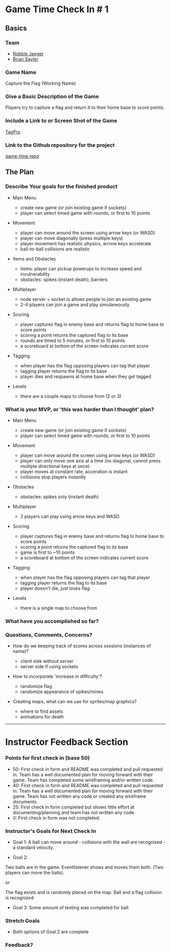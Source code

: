 # Game Time Check In # 1

## Basics

### Team
- [Robbie Jaeger](https://github.com/robbiejaeger)
- [Brian Sayler](https://github.com/saylerb)

### Game Name

Capture the Flag (Working Name)

### Give a Basic Description of the Game

Players try to capture a flag and return it to their home base to score points.

### Include a Link to or Screen Shot of the Game

[TagPro](http://i.imgur.com/vh5mjA1.png)

### Link to the Github repository for the project

[game-time repo](https://github.com/saylerb/game-time)

## The Plan

### Describe Your goals for the finished product

- Main Menu
  - create new game (or join existing game if sockets)
  - player can select timed game with rounds, or first to 10 points

- Movement
  - player can move around the screen using arrow keys (or WASD)  
  - player can move diagonally (press multiple keys)
  - player movement has realistic physics, arrrow keys accelerate 
  - ball-to-ball collisions are realistic

- Items and Obstacles
  - items: player can pickup powerups to increase speed and invulnerability
  - obstacles: spikes (instant death), barriers

- Multiplayer
  - node server + socket.io allows people to join an existing game
  - 2-4 players can join a game and play simulaneously

- Scoring
  - player captures flag in enemy base and returns flag to home base to score points
  - scoring a point returns the captured flag to its base
  - rounds are timed to 5 minutes, or first to 10 points
  - a scoreboard at bottom of the screen indicates current score

- Tagging
  - when player has the flag opposing players can tag that player
  - tagging player returns the flag to its base
  - player dies and respawns at home base when they get tagged

- Levels
  - there are a couple maps to choose from (2 or 3)

### What is your MVP, or 'this was harder than I thought' plan?

- Main Menu
  - create new game (or join existing game if sockets)
  - player can select timed game with rounds, or first to 10 points

- Movement
  - player can move around the screen using arrow keys (or WASD)  
  - player can only move one axis at a time (no diagonal, cannot press mulitple directional keys at once) 
  - player moves at constant rate, acceration is instant
  - collisions stop players instantly

- Obstacles
  - obstacles: spikes only (instant death)

- Multiplayer
  - 2 players can play using arrow keys and WASD 

- Scoring
  - player captures flag in enemy base and returns flag to home base to score points
  - scoring a point returns the captured flag to its base
  - game is first to ~10 points
  - a scoreboard at bottom of the screen indicates current score

- Tagging
  - when player has the flag opposing players can tag that player
  - tagging player returns the flag to its base
  - player doesn't die, just loses flag

- Levels
  - there is a single map to choose from


### What have you accomplished so far?

### Questions, Comments, Concerns?

- How do we keeping track of scores across sessions (instances of name)?
  - client side without server
  - server side if using sockets

- How to incorporate 'increase in difficulty'?
  - randomize flag 
  - randomize appearance of spikes/mines

- Creating maps, what can we use for sprites/map graphics?
  - where to find assets
  - animations for death

-----

# Instructor Feedback Section

### Points for first check in (base 50)

* 50: First check in form and README was completed and pull requested in. Team has a well documented plan for moving forward with their game. Team has completed some wireframing and/or written code.
* 40: First check in form and README was completed and pull requested in. Team has a well documented plan for moving forward with their game. Team has not written any code or created any wireframe documents.
* 25: First check in form completed but shows little effort at documenting/planning and team has not written any code.
* 0: First check in form was not completed.

### Instructor's Goals for Next Check In

* Goal 1: A ball can move around - collisions with the wall are recognized - a standard velocity. 

* Goal 2: 

Two balls are in the game. Eventlistener shows and moves them both. (Two players can move the balls).

or 

The flag exists and is randomly placed on the map. Ball and a flag collision is recognized

* Goal 3: Some amount of testing was completed for ball.

### Stretch Goals

* Both options of Goal 2 are complete

### Feedback?
